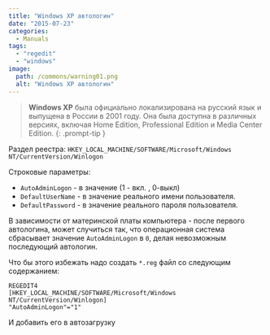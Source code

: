 ```yaml
---
title: "Windows XP автологин"
date: "2015-07-23"
categories: 
  - Manuals
tags: 
  - "regedit"
  - "windows"
image:
  path: /commons/warning01.png
  alt: "Windows XP автологин"
---
```


> **Windows XP** была официально локализирована на русский язык и выпущена в России в 2001 году. Она была доступна в различных версиях, включая Home Edition, Professional Edition и Media Center Edition.
{: .prompt-tip }

Раздел реестра: `HKEY_LOCAL_MACHINE/SOFTWARE/Microsoft/Windows NT/CurrentVersion/Winlogon`

Строковые параметры:

- `AutoAdminLogon` - в значение (1 - вкл. , 0-выкл)
- `DefaultUserName` - в значение реального имени пользователя.
- `DefaultPassword` - в значение реального пароля пользователя.


В зависимости от материнской платы компьютера - после первого автологина, может случиться так, что операционная система сбрасывает значение `AutoAdminLogon` в `0`, делая невозможным последующий автологин.

Что бы этого избежать надо создать `*.reg` файл со следующим содержанием:

```
REGEDIT4
[HKEY_LOCAL_MACHINE/SOFTWARE/Microsoft/Windows NT/CurrentVersion/Winlogon]
"AutoAdminLogon"="1"
```

И добавить его в автозагрузку
